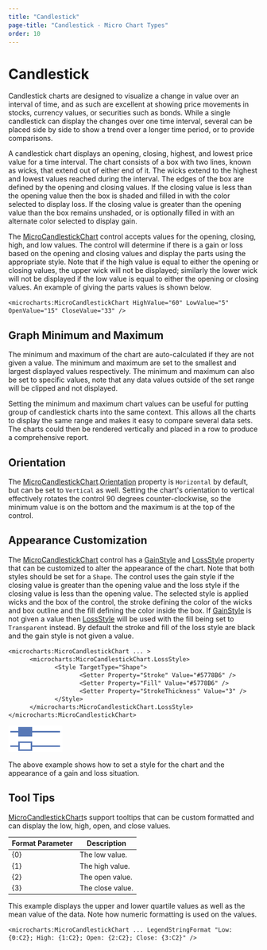 ```yaml
---
title: "Candlestick"
page-title: "Candlestick - Micro Chart Types"
order: 10
---
```

# Candlestick

Candlestick charts are designed to visualize a change in value over an interval of time, and as such are excellent at showing price movements in stocks, currency values, or securities such as bonds.  While a single candlestick can display the changes over one	time interval, several can be placed side by side to show a trend over a longer time period, or to provide comparisons.

A candlestick chart displays an opening, closing, highest, and lowest price value for a time interval.  The chart consists of a box with two lines, known as wicks, that extend out of either end of it.  The wicks extend to the highest and lowest values reached during the interval. The edges of the box are defined by the opening and closing values. If the closing value is less than the opening value then the box is shaded and filled in with the color selected to display loss. If the closing value is greater than the opening value than the box remains unshaded, or is optionally filled in with an alternate color selected to display gain.

The [MicroCandlestickChart](xref:ActiproSoftware.Windows.Controls.MicroCharts.MicroCandlestickChart) control accepts values for the opening, closing, high, and low values. The control will determine if there is a gain or loss based on the opening and closing values and display the parts using the appropriate style. Note that if the high value is equal to either the opening or closing values, the upper wick will not be displayed; similarly the lower wick will not be displayed if the low value is equal to either the opening or closing values. An example of giving the parts values	is shown below.

```xaml
<microcharts:MicroCandlestickChart HighValue="60" LowValue="5" OpenValue="15" CloseValue="33" />
```

## Graph Minimum and Maximum

The minimum and maximum of the chart are auto-calculated if they are not given a value.  The minimum and maximum are set to the smallest and largest displayed values respectively.  The minimum and maximum can also be set to specific values, note that any data values outside of the set range will be clipped and not displayed.

Setting the minimum and maximum chart values can be useful for putting group of candlestick charts into the same context. This allows all the charts to display the same range and makes it easy to compare several data sets. The charts could then be rendered vertically and placed in a row to produce a comprehensive report.

## Orientation

The [MicroCandlestickChart](xref:ActiproSoftware.Windows.Controls.MicroCharts.MicroCandlestickChart).[Orientation](xref:ActiproSoftware.Windows.Controls.MicroCharts.MicroCandlestickChart.Orientation) property is `Horizontal` by default, but can be set to `Vertical` as well. Setting the chart's orientation to vertical effectively rotates the control 90 degrees counter-clockwise, so the minimum value is on the bottom and the maximum is at the top of the control.

## Appearance Customization

The [MicroCandlestickChart](xref:ActiproSoftware.Windows.Controls.MicroCharts.MicroCandlestickChart) control has a [GainStyle](xref:ActiproSoftware.Windows.Controls.MicroCharts.MicroCandlestickChart.GainStyle) and [LossStyle](xref:ActiproSoftware.Windows.Controls.MicroCharts.MicroCandlestickChart.LossStyle) property that can be customized to alter the appearance of the chart. Note that both styles should be set for a `Shape`. The control uses the gain style if the closing value is greater than the opening value and the loss style if the closing	value is less than the opening value. The selected style is applied wicks and the box of the control, the stroke defining the color of the wicks and box outline and the fill defining the color inside the box. If [GainStyle](xref:ActiproSoftware.Windows.Controls.MicroCharts.MicroCandlestickChart.GainStyle) is not given a value then [LossStyle](xref:ActiproSoftware.Windows.Controls.MicroCharts.MicroCandlestickChart.LossStyle) will be used with the fill being set to `Transparent` instead. By default the stroke and fill of the loss style are black and the gain style is not given a value.

```xaml
<microcharts:MicroCandlestickChart ... >
      <microcharts:MicroCandlestickChart.LossStyle>
             <Style TargetType="Shape">
                    <Setter Property="Stroke" Value="#5778B6" />
                    <Setter Property="Fill" Value="#5778B6" />
                    <Setter Property="StrokeThickness" Value="3" />
             </Style>
      </microcharts:MicroCandlestickChart.LossStyle>
</microcharts:MicroCandlestickChart>
```

![Screenshot](../images/candlestick-appearance-customization.png)

The above example shows how to set a style for the chart and the appearance of a gain and loss situation.

## Tool Tips

[MicroCandlestickChart](xref:ActiproSoftware.Windows.Controls.MicroCharts.MicroCandlestickChart)s support tooltips that can be custom formatted and can display the low, high, open, and close values.

| Format Parameter | Description |
|-----|-----|
| \{0} | The low value. |
| \{1} | The high value. |
| \{2} | The open value. |
| \{3} | The close value. |

This example displays the upper and lower quartile values as well as the mean value of the data.  Note how numeric formatting is used on the values.

```xaml
<microcharts:MicroCandlestickChart ... LegendStringFormat "Low: {0:C2}; High: {1:C2}; Open: {2:C2}; Close: {3:C2}" />
```
